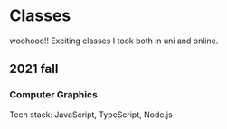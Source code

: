 # Classes
woohooo!! Exciting classes I took both in uni and online.

## 2021 fall

### Computer Graphics
Tech stack: JavaScript, TypeScript, Node.js
